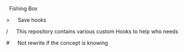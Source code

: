 &nbsp;    Fishing Box

\>&nbsp;&emsp;    Save hooks

/&nbsp;&emsp;     This repository contains various custom Hooks to help who needs

\#&nbsp;&emsp;    Not rewrite if the concept is knowing

